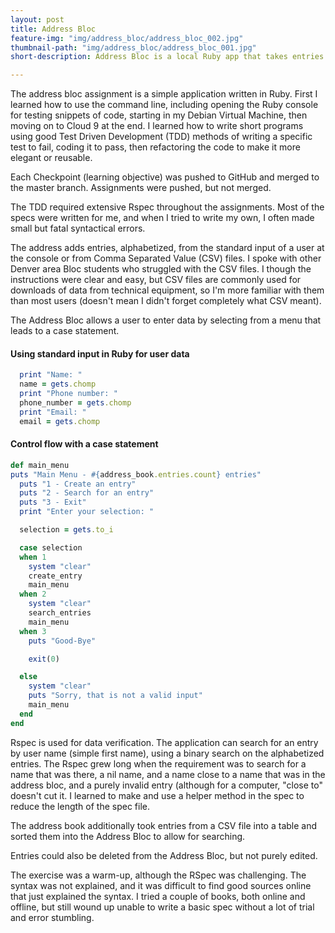 ```yaml
---
layout: post
title: Address Bloc
feature-img: "img/address_bloc/address_bloc_002.jpg"
thumbnail-path: "img/address_bloc/address_bloc_001.jpg"
short-description: Address Bloc is a local Ruby app that takes entries from standard input or a CSV file.

---
```

The address bloc assignment is a simple application written in Ruby. First I learned how to use the command line, including opening the Ruby console for testing snippets of code, starting in my Debian Virtual Machine, then moving on to Cloud 9 at the end. I learned how to write short programs using good Test Driven Development (TDD) methods of writing a specific test to fail, coding it to pass, then refactoring the code to make it more elegant or reusable. 

Each Checkpoint (learning objective) was pushed to GitHub and merged to the master branch. Assignments were pushed, but not merged. 

The TDD required extensive Rspec throughout the assignments. Most of the specs were written for me, and when I tried to write my own, I often made small but fatal syntactical errors.

The address adds entries, alphabetized, from the standard input of a user at the console or from Comma Separated Value (CSV) files. I spoke with other Denver area Bloc students who struggled with the CSV files. I though the instructions were clear and easy, but CSV files are commonly used for downloads of data from technical equipment, so I'm more familiar with them than most users (doesn't mean I didn't forget completely what CSV meant).

The Address Bloc allows a user to enter data by selecting from a menu that leads to a case statement.

#### Using standard input in Ruby for user data ####
```Ruby
  print "Name: "
  name = gets.chomp
  print "Phone number: "
  phone_number = gets.chomp
  print "Email: "
  email = gets.chomp
```

#### Control flow with a case statement ####
```Ruby
def main_menu
puts "Main Menu - #{address_book.entries.count} entries"
  puts "1 - Create an entry"
  puts "2 - Search for an entry"
  puts "3 - Exit"
  print "Enter your selection: "

  selection = gets.to_i

  case selection
  when 1
    system "clear"
    create_entry
    main_menu
  when 2
    system "clear"
    search_entries
    main_menu
  when 3
    puts "Good-Bye"

    exit(0)

  else
    system "clear"
    puts "Sorry, that is not a valid input"
    main_menu
  end
end
```

Rspec is used for data verification. The application can search for an entry by user name (simple first name), using a binary search on the alphabetized entries. The Rspec grew long when the requirement was to search for a name that was there, a nil name, and a name close to a name that was in the address bloc, and a purely invalid entry (although for a computer, "close to" doesn't cut it. I learned to make and use a helper method in the spec to reduce the length of the spec file.

The address book additionally took entries from a CSV file into a table and sorted them into the Address Bloc to allow for searching.

Entries could also be deleted from the Address Bloc, but not purely edited.

The exercise was a warm-up, although the RSpec was challenging. The syntax was not explained, and it was difficult to find good sources online that just explained the syntax. I tried a couple of books, both online and offline, but still wound up unable to write a basic spec without a lot of trial and error stumbling.